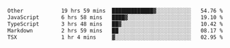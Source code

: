 <!--START_SECTION:waka-->

```txt
Other            19 hrs 59 mins  █████████████▓░░░░░░░░░░░   54.76 %
JavaScript       6 hrs 58 mins   ████▓░░░░░░░░░░░░░░░░░░░░   19.10 %
TypeScript       3 hrs 48 mins   ██▓░░░░░░░░░░░░░░░░░░░░░░   10.42 %
Markdown         2 hrs 59 mins   ██░░░░░░░░░░░░░░░░░░░░░░░   08.17 %
TSX              1 hr 4 mins     ▓░░░░░░░░░░░░░░░░░░░░░░░░   02.95 %
```

<!--END_SECTION:waka--> 
 
